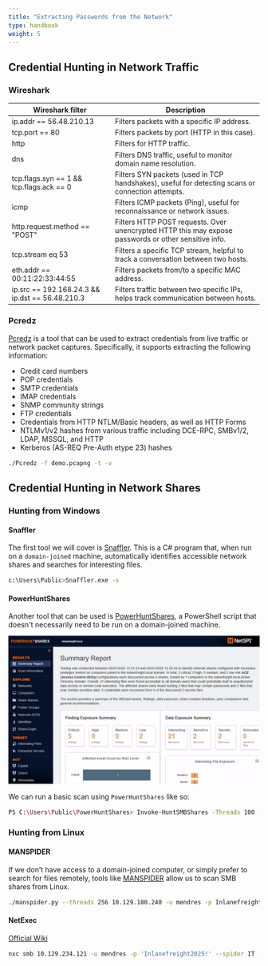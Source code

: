 ```yaml
---
title: "Extracting Passwords from the Network"
type: handbook
weight: 5
---
```


## Credential Hunting in Network Traffic

### Wireshark

| Wireshark filter                                | Description                                                                 |
|-------------------------------------------------|-----------------------------------------------------------------------------|
| ip.addr == 56.48.210.13                         | Filters packets with a specific IP address.                                 |
| tcp.port == 80                                  | Filters packets by port (HTTP in this case).                                |
| http                                            | Filters for HTTP traffic.                                                   |
| dns                                             | Filters DNS traffic, useful to monitor domain name resolution.              |
| tcp.flags.syn == 1 && tcp.flags.ack == 0        | Filters SYN packets (used in TCP handshakes), useful for detecting scans or connection attempts. |
| icmp                                            | Filters ICMP packets (Ping), useful for reconnaissance or network issues.   |
| http.request.method == "POST"                   | Filters HTTP POST requests. Over unencrypted HTTP this may expose passwords or other sensitive info. |
| tcp.stream eq 53                                | Filters a specific TCP stream, helpful to track a conversation between two hosts. |
| eth.addr == 00:11:22:33:44:55                   | Filters packets from/to a specific MAC address.                             |
| ip.src == 192.168.24.3 && ip.dst == 56.48.210.3 | Filters traffic between two specific IPs, helps track communication between hosts. |

### Pcredz

[Pcredz](https://github.com/lgandx/PCredz) is a tool that can be used to extract credentials from live traffic or network packet captures. Specifically, it supports extracting the following information:

* Credit card numbers
* POP credentials
* SMTP credentials
* IMAP credentials
* SNMP community strings
* FTP credentials
* Credentials from HTTP NTLM/Basic headers, as well as HTTP Forms
* NTLMv1/v2 hashes from various traffic including DCE-RPC, SMBv1/2, LDAP, MSSQL, and HTTP
* Kerberos (AS-REQ Pre-Auth etype 23) hashes

```bash
./Pcredz -f demo.pcapng -t -v
```

## Credential Hunting in Network Shares

### Hunting from Windows

#### Snaffler

The first tool we will cover is [Snaffler](https://github.com/SnaffCon/Snaffler). This is a C# program that, when run on a `domain-joined` machine, automatically identifies accessible network shares and searches for interesting files.

```bash
c:\Users\Public>Snaffler.exe -s
```

#### PowerHuntShares

Another tool that can be used is [PowerHuntShares](https://github.com/NetSPI/PowerHuntShares), a PowerShell script that doesn't necessarily need to be run on a domain-joined machine. 

![PowerHuntShares](Net_1.webp)

We can run a basic scan using `PowerHuntShares` like so:

```bash
PS C:\Users\Public\PowerHuntShares> Invoke-HuntSMBShares -Threads 100 -OutputDirectory c:\Users\Public
```

### Hunting from Linux

#### MANSPIDER

If we don’t have access to a domain-joined computer, or simply prefer to search for files remotely, tools like [MANSPIDER](https://github.com/blacklanternsecurity/MANSPIDER) allow us to scan SMB shares from Linux.

```bash
./manspider.py --threads 256 10.129.180.240 -u mendres -p Inlanefreight2025! -c passwd login creds password
```

#### NetExec

[Official Wiki](https://www.netexec.wiki/smb-protocol/spidering-shares)

```bash
nxc smb 10.129.234.121 -u mendres -p 'Inlanefreight2025!' --spider IT --content --pattern "passw"
```


